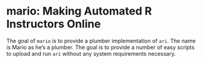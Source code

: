 
<!-- README.md is generated from README.Rmd. Please edit that file -->

# mario: Making Automated R Instructors Online

<!-- badges: start -->

<!-- badges: end -->

The goal of `mario` is to provide a plumber implementation of `ari`. The
name is Mario as he’s a plumber. The goal is to provide a number of easy
scripts to upload and run `ari` without any system requirements
necessary.
